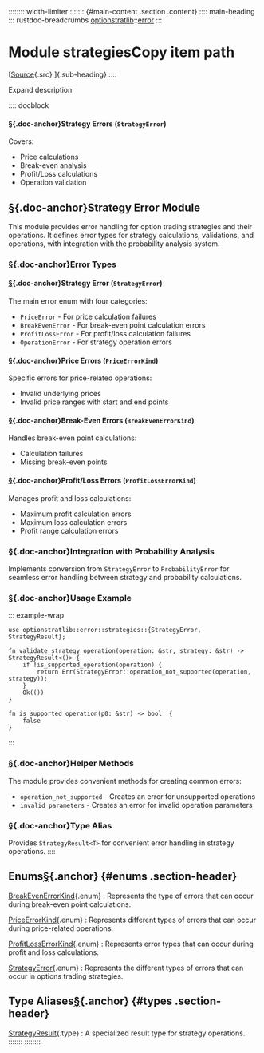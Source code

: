 :::::::: width-limiter
::::::: {#main-content .section .content}
:::: main-heading
::: rustdoc-breadcrumbs
[optionstratlib](../../index.html)::[error](../index.html)
:::

# Module strategiesCopy item path

[[Source](../../../src/optionstratlib/error/strategies.rs.html#7-575){.src}
]{.sub-heading}
::::

Expand description

:::: docblock
#### [§](#strategy-errors-strategyerror){.doc-anchor}Strategy Errors (`StrategyError`)

Covers:

- Price calculations
- Break-even analysis
- Profit/Loss calculations
- Operation validation

## [§](#strategy-error-module){.doc-anchor}Strategy Error Module

This module provides error handling for option trading strategies and
their operations. It defines error types for strategy calculations,
validations, and operations, with integration with the probability
analysis system.

### [§](#error-types){.doc-anchor}Error Types

#### [§](#strategy-error-strategyerror){.doc-anchor}Strategy Error (`StrategyError`)

The main error enum with four categories:

- `PriceError` - For price calculation failures
- `BreakEvenError` - For break-even point calculation errors
- `ProfitLossError` - For profit/loss calculation failures
- `OperationError` - For strategy operation errors

#### [§](#price-errors-priceerrorkind){.doc-anchor}Price Errors (`PriceErrorKind`)

Specific errors for price-related operations:

- Invalid underlying prices
- Invalid price ranges with start and end points

#### [§](#break-even-errors-breakevenerrorkind){.doc-anchor}Break-Even Errors (`BreakEvenErrorKind`)

Handles break-even point calculations:

- Calculation failures
- Missing break-even points

#### [§](#profitloss-errors-profitlosserrorkind){.doc-anchor}Profit/Loss Errors (`ProfitLossErrorKind`)

Manages profit and loss calculations:

- Maximum profit calculation errors
- Maximum loss calculation errors
- Profit range calculation errors

### [§](#integration-with-probability-analysis){.doc-anchor}Integration with Probability Analysis

Implements conversion from `StrategyError` to `ProbabilityError` for
seamless error handling between strategy and probability calculations.

### [§](#usage-example){.doc-anchor}Usage Example

::: example-wrap
``` {.rust .rust-example-rendered}
use optionstratlib::error::strategies::{StrategyError, StrategyResult};

fn validate_strategy_operation(operation: &str, strategy: &str) -> StrategyResult<()> {
    if !is_supported_operation(operation) {
        return Err(StrategyError::operation_not_supported(operation, strategy));
    }
    Ok(())
}

fn is_supported_operation(p0: &str) -> bool  {
    false
}
```
:::

### [§](#helper-methods){.doc-anchor}Helper Methods

The module provides convenient methods for creating common errors:

- `operation_not_supported` - Creates an error for unsupported
  operations
- `invalid_parameters` - Creates an error for invalid operation
  parameters

### [§](#type-alias){.doc-anchor}Type Alias

Provides `StrategyResult<T>` for convenient error handling in strategy
operations.
::::

## Enums[§](#enums){.anchor} {#enums .section-header}

[BreakEvenErrorKind](enum.BreakEvenErrorKind.html "enum optionstratlib::error::strategies::BreakEvenErrorKind"){.enum}
:   Represents the type of errors that can occur during break-even point
    calculations.

[PriceErrorKind](enum.PriceErrorKind.html "enum optionstratlib::error::strategies::PriceErrorKind"){.enum}
:   Represents different types of errors that can occur during
    price-related operations.

[ProfitLossErrorKind](enum.ProfitLossErrorKind.html "enum optionstratlib::error::strategies::ProfitLossErrorKind"){.enum}
:   Represents error types that can occur during profit and loss
    calculations.

[StrategyError](enum.StrategyError.html "enum optionstratlib::error::strategies::StrategyError"){.enum}
:   Represents the different types of errors that can occur in options
    trading strategies.

## Type Aliases[§](#types){.anchor} {#types .section-header}

[StrategyResult](type.StrategyResult.html "type optionstratlib::error::strategies::StrategyResult"){.type}
:   A specialized result type for strategy operations.
:::::::
::::::::
